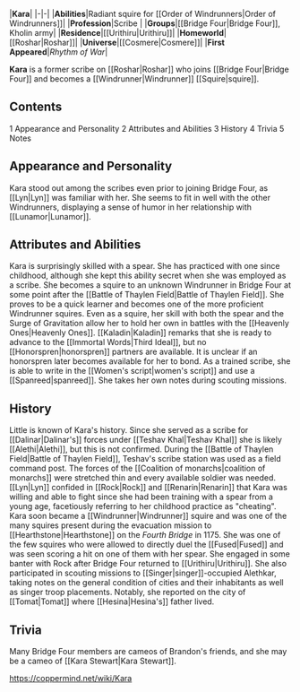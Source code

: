 |**Kara**|
|-|-|
|**Abilities**|Radiant squire for [[Order of Windrunners\|Order of Windrunners]]|
|**Profession**|Scribe |
|**Groups**|[[Bridge Four\|Bridge Four]], Kholin army|
|**Residence**|[[Urithiru\|Urithiru]]|
|**Homeworld**|[[Roshar\|Roshar]]|
|**Universe**|[[Cosmere\|Cosmere]]|
|**First Appeared**|*Rhythm of War*|

**Kara** is a former scribe on [[Roshar\|Roshar]] who joins [[Bridge Four\|Bridge Four]] and becomes a [[Windrunner\|Windrunner]] [[Squire\|squire]].

## Contents

1 Appearance and Personality
2 Attributes and Abilities
3 History
4 Trivia
5 Notes


## Appearance and Personality
Kara stood out among the scribes even prior to joining Bridge Four, as [[Lyn\|Lyn]] was familiar with her. She seems to fit in well with the other Windrunners, displaying a sense of humor in her relationship with [[Lunamor\|Lunamor]].

## Attributes and Abilities
Kara is surprisingly skilled with a spear. She has practiced with one since childhood, although she kept this ability secret when she was employed as a scribe.
She becomes a squire to an unknown Windrunner in Bridge Four at some point after the [[Battle of Thaylen Field\|Battle of Thaylen Field]]. She proves to be a quick learner and becomes one of the more proficient Windrunner squires. Even as a squire, her skill with both the spear and the Surge of Gravitation allow her to hold her own in battles with the [[Heavenly Ones\|Heavenly Ones]]. [[Kaladin\|Kaladin]] remarks that she is ready to advance to the [[Immortal Words\|Third Ideal]], but no [[Honorspren\|honorspren]] partners are available. It is unclear if an honorspren later becomes available for her to bond.
As a trained scribe, she is able to write in the [[Women's script\|women's script]] and use a [[Spanreed\|spanreed]]. She takes her own notes during scouting missions.

## History
Little is known of Kara's history. Since she served as a scribe for [[Dalinar\|Dalinar's]] forces under [[Teshav Khal\|Teshav Khal]] she is likely [[Alethi\|Alethi]], but this is not confirmed.
During the [[Battle of Thaylen Field\|Battle of Thaylen Field]], Teshav's scribe station was used as a field command post. The forces of the [[Coalition of monarchs\|coalition of monarchs]] were stretched thin and every available soldier was needed. [[Lyn\|Lyn]] confided in [[Rock\|Rock]] and [[Renarin\|Renarin]] that Kara was willing and able to fight since she had been training with a spear from a young age, facetiously referring to her childhood practice as "cheating".
Kara soon became a [[Windrunner\|Windrunner]] squire and was one of the many squires present during the evacuation mission to [[Hearthstone\|Hearthstone]] on the *Fourth Bridge* in 1175. She was one of the few squires who were allowed to directly duel the [[Fused\|Fused]] and was seen scoring a hit on one of them with her spear. She engaged in some banter with Rock after Bridge Four returned to [[Urithiru\|Urithiru]].
She also participated in scouting missions to [[Singer\|singer]]-occupied Alethkar, taking notes on the general condition of cities and their inhabitants as well as singer troop placements. Notably, she reported on the city of [[Tomat\|Tomat]] where [[Hesina\|Hesina's]] father lived.

## Trivia
Many Bridge Four members are cameos of Brandon's friends, and she may be a cameo of [[Kara Stewart\|Kara Stewart]].


https://coppermind.net/wiki/Kara